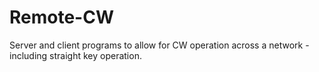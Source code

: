 # Remote-CW
Server and client programs to allow for CW operation across a network - including straight key operation.
